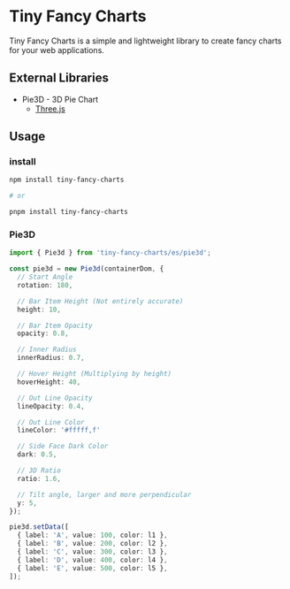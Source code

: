 # Tiny Fancy Charts

Tiny Fancy Charts is a simple and lightweight library to create fancy charts for your web applications.

## External Libraries

- Pie3D - 3D Pie Chart
  - [Three.js](https://threejs.org/)

## Usage

### install

```bash
npm install tiny-fancy-charts

# or

pnpm install tiny-fancy-charts
```

### Pie3D

```typescript
import { Pie3d } from 'tiny-fancy-charts/es/pie3d';

const pie3d = new Pie3d(containerDom, {
  // Start Angle
  rotation: 180,

  // Bar Item Height (Not entirely accurate)
  height: 10,

  // Bar Item Opacity
  opacity: 0.8,

  // Inner Radius
  innerRadius: 0.7,

  // Hover Height (Multiplying by height)
  hoverHeight: 40,

  // Out Line Opacity
  lineOpacity: 0.4,

  // Out Line Color
  lineColor: '#fffff,f'

  // Side Face Dark Color
  dark: 0.5,

  // 3D Ratio
  ratio: 1.6,

  // Tilt angle, larger and more perpendicular
  y: 5,
});

pie3d.setData([
  { label: 'A', value: 100, color: l1 },
  { label: 'B', value: 200, color: l2 },
  { label: 'C', value: 300, color: l3 },
  { label: 'D', value: 400, color: l4 },
  { label: 'E', value: 500, color: l5 },
]);
```

